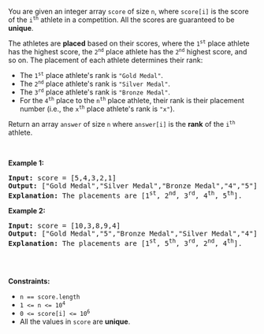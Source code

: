 You are given an integer array `` score `` of size `` n ``, where `` score[i] `` is the score of the <code>i<sup>th</sup></code> athlete in a competition. All the scores are guaranteed to be __unique__.

The athletes are __placed__ based on their scores, where the <code>1<sup>st</sup></code> place athlete has the highest score, the <code>2<sup>nd</sup></code> place athlete has the <code>2<sup>nd</sup></code> highest score, and so on. The placement of each athlete determines their rank:

*   The <code>1<sup>st</sup></code> place athlete's rank is `` "Gold Medal" ``.
*   The <code>2<sup>nd</sup></code> place athlete's rank is `` "Silver Medal" ``.
*   The <code>3<sup>rd</sup></code> place athlete's rank is `` "Bronze Medal" ``.
*   For the <code>4<sup>th</sup></code> place to the <code>n<sup>th</sup></code> place athlete, their rank is their placement number (i.e., the <code>x<sup>th</sup></code> place athlete's rank is `` "x" ``).

Return an array `` answer `` of size `` n `` where `` answer[i] `` is the __rank__ of the <code>i<sup>th</sup></code> athlete.

&nbsp;

__Example 1:__

<pre>
<strong>Input:</strong> score = [5,4,3,2,1]
<strong>Output:</strong> ["Gold Medal","Silver Medal","Bronze Medal","4","5"]
<strong>Explanation:</strong> The placements are [1<sup>st</sup>, 2<sup>nd</sup>, 3<sup>rd</sup>, 4<sup>th</sup>, 5<sup>th</sup>].</pre>

__Example 2:__

<pre>
<strong>Input:</strong> score = [10,3,8,9,4]
<strong>Output:</strong> ["Gold Medal","5","Bronze Medal","Silver Medal","4"]
<strong>Explanation:</strong> The placements are [1<sup>st</sup>, 5<sup>th</sup>, 3<sup>rd</sup>, 2<sup>nd</sup>, 4<sup>th</sup>].

</pre>

&nbsp;

__Constraints:__

*   `` n == score.length ``
*   <code>1 &lt;= n &lt;= 10<sup>4</sup></code>
*   <code>0 &lt;= score[i] &lt;= 10<sup>6</sup></code>
*   All the values in `` score `` are __unique__.